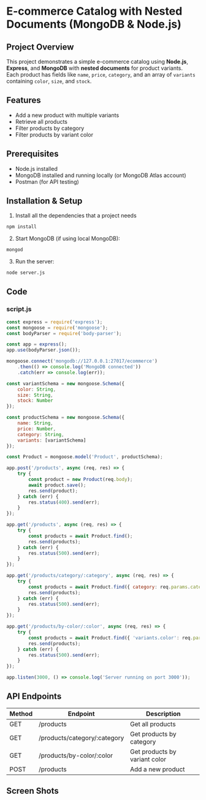 # E-commerce Catalog with Nested Documents (MongoDB & Node.js)

## Project Overview
This project demonstrates a simple e-commerce catalog using **Node.js**, **Express**, and **MongoDB** with **nested documents** for product variants.  
Each product has fields like `name`, `price`, `category`, and an array of `variants` containing `color`, `size`, and `stock`.

## Features
- Add a new product with multiple variants
- Retrieve all products
- Filter products by category
- Filter products by variant color

## Prerequisites
- Node.js installed
- MongoDB installed and running locally (or MongoDB Atlas account)
- Postman (for API testing)

## Installation & Setup
1. Install all the dependencies that a project needs
```bash
npm install
```
2. Start MongoDB (if using local MongoDB):
```bash
mongod
```
3. Run the server:
```bash
node server.js
```
## Code
### script.js
```js
const express = require('express');
const mongoose = require('mongoose');
const bodyParser = require('body-parser');

const app = express();
app.use(bodyParser.json());

mongoose.connect('mongodb://127.0.0.1:27017/ecommerce')
    .then(() => console.log('MongoDB connected'))
    .catch(err => console.log(err));

const variantSchema = new mongoose.Schema({
    color: String,
    size: String,
    stock: Number
});

const productSchema = new mongoose.Schema({
    name: String,
    price: Number,
    category: String,
    variants: [variantSchema]
});

const Product = mongoose.model('Product', productSchema);

app.post('/products', async (req, res) => {
    try {
        const product = new Product(req.body);
        await product.save();
        res.send(product);
    } catch (err) {
        res.status(400).send(err);
    }
});

app.get('/products', async (req, res) => {
    try {
        const products = await Product.find();
        res.send(products);
    } catch (err) {
        res.status(500).send(err);
    }
});

app.get('/products/category/:category', async (req, res) => {
    try {
        const products = await Product.find({ category: req.params.category });
        res.send(products);
    } catch (err) {
        res.status(500).send(err);
    }
});

app.get('/products/by-color/:color', async (req, res) => {
    try {
        const products = await Product.find({ 'variants.color': req.params.color });
        res.send(products);
    } catch (err) {
        res.status(500).send(err);
    }
});

app.listen(3000, () => console.log('Server running on port 3000'));
```

## API Endpoints

| Method | Endpoint                        | Description                       |
|--------|---------------------------------|-----------------------------------|
| GET    | /products                       | Get all products                  |
| GET    | /products/category/:category    | Get products by category          |
| GET    | /products/by-color/:color       | Get products by variant color     |
| POST   | /products                       | Add a new product                 |

## Screen Shots
